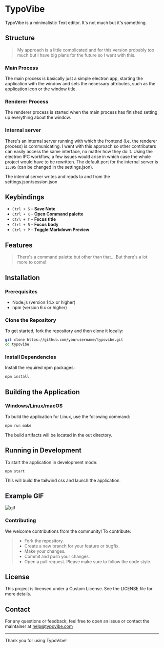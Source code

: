 
# TypoVibe

TypoVibe is a minimalistic Text editor. It's not much but it's something.

## Structure

> My approach is a little complicated and for this version probably too much but I have big plans for the future so I went with this.

### Main Process

The main process is basically just a simple electron app, starting the application with the window and sets the necessary attributes, such as the application icon or the window title.

### Renderer Process

The renderer process is started when the main process has finished setting up everything about the window.

### Internal server

There's an internal server running with which the frontend (i.e. the renderer process) is communicating. I went with this approach so other contributers can easily access the same interface, no matter how they do it. Using the electron IPC workflow, a few issues would arise in which case the whole project would have to be rewritten. The default port for the internal server is `13395` (can be changed in the settings.json).

The internal server writes and reads to and from the settings.json/session.json

## Keybindings
-  `Ctrl + S` - **Save Note**
-  `Ctrl + K` - **Open Command palette**
-  `Ctrl + T` - **Focus title**
-  `Ctrl + B` - **Focus body**
-  `Ctrl + P` - **Toggle Markdown Preview**

## Features
> There's a command palette but other than that...
> But there's a lot more to come!

## Installation  
### Prerequisites
- Node.js (version 14.x or higher)
- npm (version 6.x or higher)

### Clone the Repository
To get started, fork the repository and then clone it locally:

```sh
git clone https://github.com/yourusername/typovibe.git
cd typovibe
```

### Install Dependencies
Install the required npm packages:
```sh
npm install
```

## Building the Application
### Windows/Linux/macOS
To build the application for Linux, use the following command:
```sh
npm run make
```
The build artifacts will be located in the out directory.

## Running in Development
To start the application in development mode:
```sh
npm start
```
This will build the tailwind css and launch the application.

## Example GIF

![gif](https://github.com/m4sc0/typovibe/assets/73311544/0af7eacc-b3d1-409d-81f0-22ba22e06bfa)

### Contributing
We welcome contributions from the community! To contribute:
> - Fork the repository. 
> - Create a new branch for your feature or bugfix. 
> - Make your changes. 
> - Commit and push your changes.
> - Open a pull request.
Please make sure to follow the code style.

## License

This project is licensed under a Custom License. See the LICENSE file for more details.

## Contact

For any questions or feedback, feel free to open an issue or contact the maintainer at help@typovibe.com

---
Thank you for using TypoVibe!
